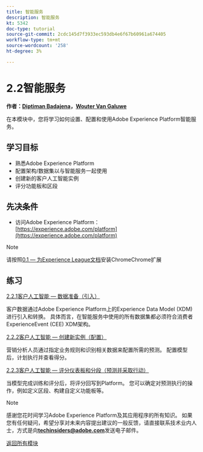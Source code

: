 ```yaml
---
title: 智能服务
description: 智能服务
kt: 5342
doc-type: tutorial
source-git-commit: 2cdc145d7f3933ec593db4e6f67b60961a674405
workflow-type: tm+mt
source-wordcount: '258'
ht-degree: 3%

---
```


# 2.2智能服务

**作者：[Diptiman Badajena](https://www.linkedin.com/in/diptiman-badajena-1b178019/)，[Wouter Van Galuwe](https://www.linkedin.com/in/woutervangeluwe/)**

在本模块中，您将学习如何设置、配置和使用Adobe Experience Platform智能服务。

## 学习目标

- 熟悉Adobe Experience Platform
- 配置架构/数据集以与智能服务一起使用
- 创建新的客户人工智能实例
- 评分功能板和区段

## 先决条件

- 访问Adobe Experience Platform： [https://experience.adobe.com/platform](https://experience.adobe.com/platform)

>[!NOTE]
>
>请按照[0.1 — 为Experience League文档](../../gettingstarted/gettingstarted/ex1.md)安装ChromeChrome扩展

## 练习

[2.2.1客户人工智能 — 数据准备（引入）](./ex1.md)

客户数据通过Adobe Experience Platform上的Experience Data Model (XDM)进行引入和转换。 具体而言，在智能服务中使用的所有数据集都必须符合消费者ExperienceEvent (CEE) XDM架构。

[2.2.2客户人工智能 — 创建新实例（配置）](./ex2.md)

营销分析人员通过指定业务规则和识别相关数据来配置所需的预测。 配置模型后，计划执行并查看得分。

[2.2.3客户人工智能 — 评分仪表板和分段（预测并采取行动）](./ex3.md)

当模型完成训练和评分后，将评分回写到Platform。 您可以确定对预测执行的操作，例如定义区段、构建自定义功能板等。

>[!NOTE]
>
>感谢您花时间学习Adobe Experience Platform及其应用程序的所有知识。 如果您有任何疑问，希望分享对未来内容提出建议的一般反馈，请直接联系技术业内人士，方式是向&#x200B;**techinsiders@adobe.com**&#x200B;发送电子邮件。

[返回所有模块](../../../overview.md)
